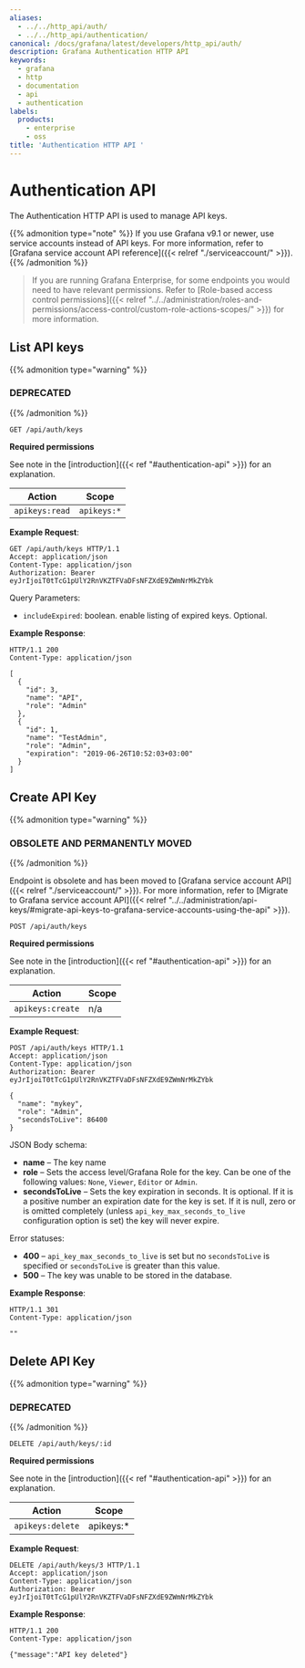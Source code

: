 ```yaml
---
aliases:
  - ../../http_api/auth/
  - ../../http_api/authentication/
canonical: /docs/grafana/latest/developers/http_api/auth/
description: Grafana Authentication HTTP API
keywords:
  - grafana
  - http
  - documentation
  - api
  - authentication
labels:
  products:
    - enterprise
    - oss
title: 'Authentication HTTP API '
---
```


# Authentication API

The Authentication HTTP API is used to manage API keys.

{{% admonition type="note" %}}
If you use Grafana v9.1 or newer, use service accounts instead of API keys. For more information, refer to [Grafana service account API reference]({{< relref "./serviceaccount/" >}}).
{{% /admonition %}}

> If you are running Grafana Enterprise, for some endpoints you would need to have relevant permissions. Refer to [Role-based access control permissions]({{< relref "../../administration/roles-and-permissions/access-control/custom-role-actions-scopes/" >}}) for more information.

## List API keys

{{% admonition type="warning" %}}
### DEPRECATED
{{% /admonition %}}

`GET /api/auth/keys`

**Required permissions**

See note in the [introduction]({{< ref "#authentication-api" >}}) for an explanation.

| Action         | Scope       |
| -------------- | ----------- |
| `apikeys:read` | `apikeys:*` |

**Example Request**:

```http
GET /api/auth/keys HTTP/1.1
Accept: application/json
Content-Type: application/json
Authorization: Bearer eyJrIjoiT0tTcG1pUlY2RnVKZTFVaDFsNFZXdE9ZWmNrMkZYbk
```

Query Parameters:

- `includeExpired`: boolean. enable listing of expired keys. Optional.

**Example Response**:

```http
HTTP/1.1 200
Content-Type: application/json

[
  {
    "id": 3,
    "name": "API",
    "role": "Admin"
  },
  {
    "id": 1,
    "name": "TestAdmin",
    "role": "Admin",
    "expiration": "2019-06-26T10:52:03+03:00"
  }
]
```

## Create API Key

{{% admonition type="warning" %}}
### OBSOLETE AND PERMANENTLY MOVED
{{% /admonition %}}

Endpoint is obsolete and has been moved to [Grafana service account API]({{< relref "./serviceaccount/" >}}). For more information, refer to [Migrate to Grafana service account API]({{< relref "../../administration/api-keys/#migrate-api-keys-to-grafana-service-accounts-using-the-api" >}}).

`POST /api/auth/keys`

**Required permissions**

See note in the [introduction]({{< ref "#authentication-api" >}}) for an explanation.

| Action           | Scope |
| ---------------- | ----- |
| `apikeys:create` | n/a   |

**Example Request**:

```http
POST /api/auth/keys HTTP/1.1
Accept: application/json
Content-Type: application/json
Authorization: Bearer eyJrIjoiT0tTcG1pUlY2RnVKZTFVaDFsNFZXdE9ZWmNrMkZYbk

{
  "name": "mykey",
  "role": "Admin",
  "secondsToLive": 86400
}
```

JSON Body schema:

- **name** – The key name
- **role** – Sets the access level/Grafana Role for the key. Can be one of the following values: `None`, `Viewer`, `Editor` or `Admin`.
- **secondsToLive** – Sets the key expiration in seconds. It is optional. If it is a positive number an expiration date for the key is set. If it is null, zero or is omitted completely (unless `api_key_max_seconds_to_live` configuration option is set) the key will never expire.

Error statuses:

- **400** – `api_key_max_seconds_to_live` is set but no `secondsToLive` is specified or `secondsToLive` is greater than this value.
- **500** – The key was unable to be stored in the database.

**Example Response**:

```http
HTTP/1.1 301
Content-Type: application/json

""
```

## Delete API Key

{{% admonition type="warning" %}}
### DEPRECATED
{{% /admonition %}}

`DELETE /api/auth/keys/:id`

**Required permissions**

See note in the [introduction]({{< ref "#authentication-api" >}}) for an explanation.

| Action           | Scope      |
| ---------------- | ---------- |
| `apikeys:delete` | apikeys:\* |

**Example Request**:

```http
DELETE /api/auth/keys/3 HTTP/1.1
Accept: application/json
Content-Type: application/json
Authorization: Bearer eyJrIjoiT0tTcG1pUlY2RnVKZTFVaDFsNFZXdE9ZWmNrMkZYbk
```

**Example Response**:

```http
HTTP/1.1 200
Content-Type: application/json

{"message":"API key deleted"}
```
